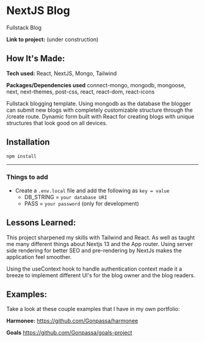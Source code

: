# NextJS Blog

Fullstack Blog

**Link to project:** (under construction)

<!-- ![Harmonee](https://github.com/Gonpassa/harmonee/blob/main/Screenshot.jpg?raw=true) -->

## How It's Made:

**Tech used:** React, NextJS, Mongo, Tailwind

**Packages/Dependencies used**
connect-mongo, mongodb, mongoose, next, next-themes, post-css, react, react-dom, react-icons

Fullstack blogging template. Using mongodb as the database the blogger can submit new blogs with completely customizable structure through the /create route. Dynamic form built with React for creating blogs with unique structures that look good on all devices.

## Installation

`npm install`

---

### Things to add

-   Create a `.env.local` file and add the following as `key = value`
    -   DB_STRING = `your database URI`
    -   PASS = `your password` (only for development)

## Lessons Learned:

This project sharpened my skills with Tailwind and React. As well as taught me many different things about Nextjs 13 and the App router. Using server side rendering for better SEO and pre-rendering by NextJs makes the application feel smoother.

Using the useContext hook to handle authentication context made it a breeze to implement different UI's for the blog owner and the blog readers.

## Examples:

Take a look at these couple examples that I have in my own portfolio:

**Harmonee:** https://github.com/Gonpassa/harmonee

**Goals** https://github.com/Gonpassa/goals-project
